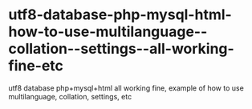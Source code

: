 utf8-database-php-mysql-html-how-to-use-multilanguage--collation--settings--all-working-fine-etc
================================================================================================

utf8 database php+mysql+html all working fine, example of how to use multilanguage, collation, settings, etc
